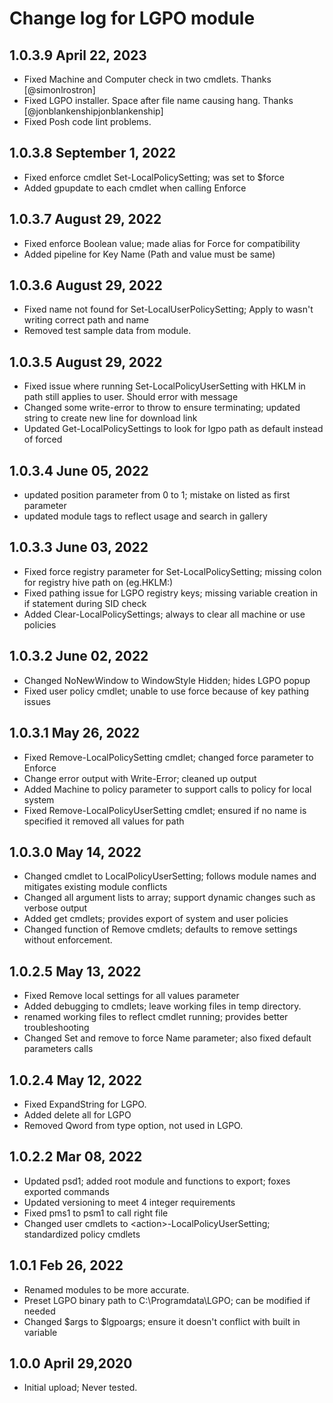 # Change log for LGPO module

## 1.0.3.9 April 22, 2023

- Fixed Machine and Computer check in two cmdlets. Thanks [@simonlrostron]
- Fixed LGPO installer. Space after file name causing hang. Thanks [@jonblankenshipjonblankenship]
- Fixed Posh code lint problems. 

## 1.0.3.8 September 1, 2022

- Fixed enforce cmdlet Set-LocalPolicySetting; was set to $force
- Added gpupdate to each cmdlet when calling Enforce

## 1.0.3.7 August 29, 2022

- Fixed enforce Boolean value; made alias for Force for compatibility
- Added pipeline for Key Name (Path and value must be same)

## 1.0.3.6 August 29, 2022

- Fixed name not found for Set-LocalUserPolicySetting; Apply to wasn't writing correct path and name
- Removed test sample data from module.

## 1.0.3.5 August 29, 2022

- Fixed issue where running Set-LocalPolicyUserSetting with HKLM in path still applies to user. Should error with message
- Changed some write-error to throw to ensure terminating; updated string to create new line for download link
- Updated Get-LocalPolicySettings to look for lgpo path as default instead of forced

## 1.0.3.4 June 05, 2022

- updated position parameter from 0 to 1; mistake on listed as first parameter
- updated module tags to reflect usage and search in gallery

## 1.0.3.3 June 03, 2022

- Fixed force registry parameter for Set-LocalPolicySetting; missing colon for registry hive path on (eg.HKLM:)
- Fixed pathing issue for LGPO registry keys; missing variable creation in if statement during SID check
- Added Clear-LocalPolicySettings; always to clear all machine or use policies

## 1.0.3.2 June 02, 2022

- Changed NoNewWindow to WindowStyle Hidden; hides LGPO popup
- Fixed user policy cmdlet; unable to use force because of key pathing issues

## 1.0.3.1 May 26, 2022

- Fixed Remove-LocalPolicySetting cmdlet; changed force parameter to Enforce
- Change error output with Write-Error; cleaned up output
- Added Machine to policy parameter to support calls to policy for local system
- Fixed Remove-LocalPolicyUserSetting cmdlet; ensured if no name is specified it removed all values for path

## 1.0.3.0 May 14, 2022

- Changed cmdlet to LocalPolicyUserSetting; follows module names and mitigates existing module conflicts
- Changed all argument lists to array; support dynamic changes such as verbose output
- Added get cmdlets; provides export of system and user policies
- Changed function of Remove cmdlets; defaults to remove settings without enforcement.

## 1.0.2.5 May 13, 2022

- Fixed Remove local settings for all values parameter
- Added debugging to cmdlets; leave working files in temp directory.
- renamed working files to reflect cmdlet running; provides better troubleshooting
- Changed Set and remove to force Name parameter; also fixed default parameters calls

## 1.0.2.4 May 12, 2022

- Fixed ExpandString for LGPO.
- Added delete all for LGPO
- Removed Qword from type option, not used in LGPO.

## 1.0.2.2 Mar 08, 2022

- Updated psd1; added root module and functions to export; foxes exported commands
- Updated versioning to meet 4 integer requirements
- Fixed pms1 to psm1 to call right file
- Changed user cmdlets to \<action\>-LocalPolicyUserSetting; standardized policy cmdlets

## 1.0.1 Feb 26, 2022

- Renamed modules to be more accurate.
- Preset LGPO binary path to C:\Programdata\LGPO; can be modified if needed
- Changed $args to $lgpoargs; ensure it doesn't conflict with built in variable

## 1.0.0 April 29,2020

- Initial upload; Never tested.
